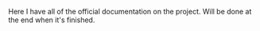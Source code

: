 Here I have all of the official documentation on the project.
Will be done at the end when it's finished.
